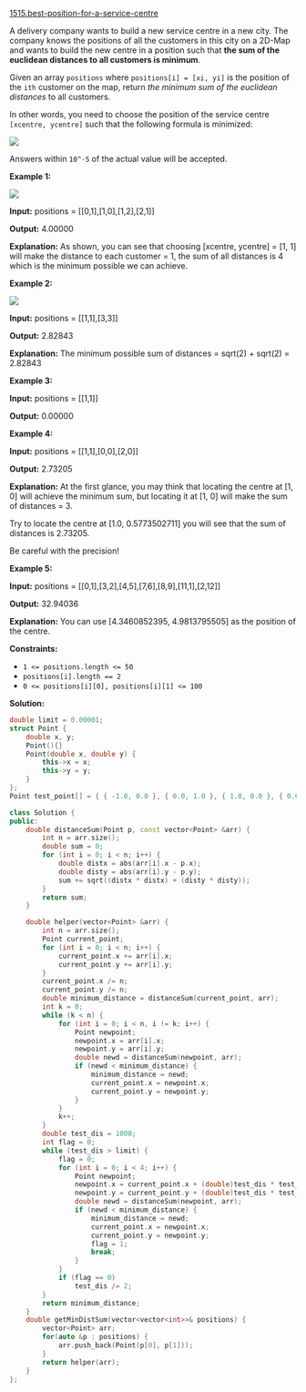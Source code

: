 [1515.best-position-for-a-service-centre](https://leetcode.com/problems/best-position-for-a-service-centre/)  

A delivery company wants to build a new service centre in a new city. The company knows the positions of all the customers in this city on a 2D-Map and wants to build the new centre in a position such that **the sum of the euclidean distances to all customers is minimum**.

Given an array `positions` where `positions[i] = [xi, yi]` is the position of the `ith` customer on the map, return _the minimum sum of the euclidean distances_ to all customers.

In other words, you need to choose the position of the service centre `[xcentre, ycentre]` such that the following formula is minimized:

![](https://assets.leetcode.com/uploads/2020/06/25/q4_edited.jpg)

Answers within `10^-5` of the actual value will be accepted.

**Example 1:**

![](https://assets.leetcode.com/uploads/2020/06/25/q4_e1.jpg)

  
**Input:** positions = \[\[0,1\],\[1,0\],\[1,2\],\[2,1\]\]
  
**Output:** 4.00000
  
**Explanation:** As shown, you can see that choosing \[xcentre, ycentre\] = \[1, 1\] will make the distance to each customer = 1, the sum of all distances is 4 which is the minimum possible we can achieve.
  

**Example 2:**

![](https://assets.leetcode.com/uploads/2020/06/25/q4_e3.jpg)

  
**Input:** positions = \[\[1,1\],\[3,3\]\]
  
**Output:** 2.82843
  
**Explanation:** The minimum possible sum of distances = sqrt(2) + sqrt(2) = 2.82843
  

**Example 3:**

  
**Input:** positions = \[\[1,1\]\]
  
**Output:** 0.00000
  

**Example 4:**

  
**Input:** positions = \[\[1,1\],\[0,0\],\[2,0\]\]
  
**Output:** 2.73205
  
**Explanation:** At the first glance, you may think that locating the centre at \[1, 0\] will achieve the minimum sum, but locating it at \[1, 0\] will make the sum of distances = 3.
  
Try to locate the centre at \[1.0, 0.5773502711\] you will see that the sum of distances is 2.73205.
  
Be careful with the precision!
  

**Example 5:**

  
**Input:** positions = \[\[0,1\],\[3,2\],\[4,5\],\[7,6\],\[8,9\],\[11,1\],\[2,12\]\]
  
**Output:** 32.94036
  
**Explanation:** You can use \[4.3460852395, 4.9813795505\] as the position of the centre.
  

**Constraints:**

*   `1 <= positions.length <= 50`
*   `positions[i].length == 2`
*   `0 <= positions[i][0], positions[i][1] <= 100`  



**Solution:**  

```cpp
double limit = 0.00001; 
struct Point { 
    double x, y; 
    Point(){}
    Point(double x, double y) {
        this->x = x;
        this->y = y;
    }
};
Point test_point[] = { { -1.0, 0.0 }, { 0.0, 1.0 }, { 1.0, 0.0 }, { 0.0, -1.0 } }; 

class Solution {
public:
    double distanceSum(Point p, const vector<Point> &arr) { 
        int n = arr.size();
        double sum = 0; 
        for (int i = 0; i < n; i++) { 
            double distx = abs(arr[i].x - p.x); 
            double disty = abs(arr[i].y - p.y); 
            sum += sqrt((distx * distx) + (disty * disty)); 
        } 
        return sum; 
    } 

    double helper(vector<Point> &arr) {
        int n = arr.size();
        Point current_point;
        for (int i = 0; i < n; i++) { 
            current_point.x += arr[i].x; 
            current_point.y += arr[i].y; 
        }
        current_point.x /= n; 
        current_point.y /= n;
        double minimum_distance = distanceSum(current_point, arr); 
        int k = 0; 
        while (k < n) { 
            for (int i = 0; i < n, i != k; i++) { 
                Point newpoint; 
                newpoint.x = arr[i].x; 
                newpoint.y = arr[i].y; 
                double newd = distanceSum(newpoint, arr); 
                if (newd < minimum_distance) { 
                    minimum_distance = newd; 
                    current_point.x = newpoint.x; 
                    current_point.y = newpoint.y; 
                } 
            } 
            k++; 
        } 
        double test_dis = 1000; 
        int flag = 0; 
        while (test_dis > limit) {
            flag = 0;
            for (int i = 0; i < 4; i++) {
                Point newpoint; 
                newpoint.x = current_point.x + (double)test_dis * test_point[i].x; 
                newpoint.y = current_point.y + (double)test_dis * test_point[i].y; 
                double newd = distanceSum(newpoint, arr);
                if (newd < minimum_distance) { 
                    minimum_distance = newd; 
                    current_point.x = newpoint.x; 
                    current_point.y = newpoint.y; 
                    flag = 1; 
                    break; 
                } 
            } 
            if (flag == 0) 
                test_dis /= 2; 
        }
        return minimum_distance;
    } 
    double getMinDistSum(vector<vector<int>>& positions) {
        vector<Point> arr;
        for(auto &p : positions) {
            arr.push_back(Point(p[0], p[1]));
        }
        return helper(arr);
    }
};
```
      